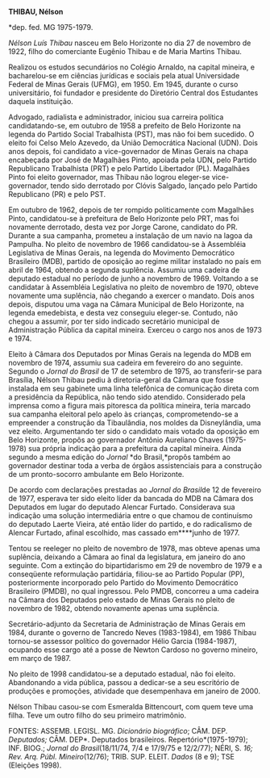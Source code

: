 **THIBAU, Nélson**

\*dep. fed. MG 1975-1979.

*Nélson Luís Thibau* nasceu em Belo Horizonte no dia 27 de novembro de
1922, filho do comerciante Eugênio Thibau e de Maria Martins Thibau.

Realizou os estudos secundários no Colégio Arnaldo, na capital mineira,
e bacharelou-se em ciências jurídicas e sociais pela atual Universidade
Federal de Minas Gerais (UFMG), em 1950. Em 1945, durante o curso
universitário, foi fundador e presidente do Diretório Central dos
Estudantes daquela instituição.

Advogado, radialista e administrador, iniciou sua carreira política
candidatando-se, em outubro de 1958 a prefeito de Belo Horizonte na
legenda do Partido Social Trabalhista (PST), mas não foi bem sucedido. O
eleito foi Celso Melo Azevedo, da União Democrática Nacional (UDN). Dois
anos depois, foi candidato a vice-governador de Minas Gerais na chapa
encabeçada por José de Magalhães Pinto, apoiada pela UDN, pelo Partido
Republicano Trabalhista (PRT) e pelo Partido Libertador (PL). Magalhães
Pinto foi eleito governador, mas Thibau não logrou eleger-se
vice-governador, tendo sido derrotado por Clóvis Salgado, lançado pelo
Partido Republicano (PR) e pelo PST.

Em outubro de 1962, depois de ter rompido politicamente com Magalhães
Pinto, candidatou-se à prefeitura de Belo Horizonte pelo PRT, mas foi
novamente derrotado, desta vez por Jorge Carone, candidato do PR.
Durante a sua campanha, prometeu a instalação de um navio na lagoa da
Pampulha. No pleito de novembro de 1966 candidatou-se à Assembléia
Legislativa de Minas Gerais, na legenda do Movimento Democrático
Brasileiro (MDB), partido de oposição ao regime militar instalado no
país em abril de 1964, obtendo a segunda suplência. Assumiu uma cadeira
de deputado estadual no período de junho a novembro de 1969. Voltando a
se candidatar à Assembléia Legislativa no pleito de novembro de 1970,
obteve novamente uma suplência, não chegando a exercer o mandato. Dois
anos depois, disputou uma vaga na Câmara Municipal de Belo Horizonte, na
legenda emedebista, e desta vez conseguiu eleger-se. Contudo, não chegou
a assumir, por ter sido indicado secretário municipal de Administração
Pública da capital mineira. Exerceu o cargo nos anos de 1973 e 1974.

Eleito à Câmara dos Deputados por Minas Gerais na legenda do MDB em
novembro de 1974, assumiu sua cadeira em fevereiro do ano seguinte.
Segundo o *Jornal do Brasil* de 17 de setembro de 1975, ao transferir-se
para Brasília, Nélson Thibau pediu à diretoria-geral da Câmara que fosse
instalada em seu gabinete uma linha telefônica de comunicação direta com
a presidência da República, não tendo sido atendido. Considerado pela
imprensa como a figura mais pitoresca da política mineira, teria marcado
sua campanha eleitoral pelo apelo às crianças, comprometendo-se a
empreender a construção da Tibaulândia, nos moldes da Disneylândia, uma
vez eleito. Argumentando ter sido o candidato mais votado da oposição em
Belo Horizonte, propôs ao governador Antônio Aureliano Chaves
(1975-1978) sua própria indicação para a prefeitura da capital mineira.
Ainda segundo a mesma edição do *Jornal* *do Brasil,*propôs também ao
governador destinar toda a verba de órgãos assistenciais para a
construção de um pronto-socorro ambulante em Belo Horizonte.

De acordo com declarações prestadas ao *Jornal do Brasil*de 12 de
fevereiro de 1977, esperava ter sido eleito líder da bancada do MDB na
Câmara dos Deputados em lugar do deputado Alencar Furtado. Considerava
sua indicação uma solução intermediária entre o que chamou de
continuísmo do deputado Laerte Vieira, até então líder do partido, e do
radicalismo de Alencar Furtado, afinal escolhido, mas cassado
em****junho de 1977.

Tentou se reeleger no pleito de novembro de 1978, mas obteve apenas uma
suplência, deixando a Câmara ao final da legislatura, em janeiro do ano
seguinte. Com a extinção do bipartidarismo em 29 de novembro de 1979 e a
conseqüente reformulação partidária, filiou-se ao Partido Popular (PP),
posteriormente incorporado pelo Partido do Movimento Democrático
Brasileiro (PMDB), no qual ingressou. Pelo PMDB, concorreu a uma cadeira
na Câmara dos Deputados pelo estado de Minas Gerais no pleito de
novembro de 1982, obtendo novamente apenas uma suplência.

Secretário-adjunto da Secretaria de Administração de Minas Gerais em
1984, durante o governo de Tancredo Neves (1983-1984), em 1986 Thibau
tornou-se assessor político do governador Hélio Garcia (1984-1987),
ocupando esse cargo até a posse de Newton Cardoso no governo mineiro, em
março de 1987.

No pleito de 1998 candidatou-se a deputado estadual, não foi eleito.
Abandonando a vida pública, passou a dedicar-se a seu escritório de
produções e promoções, atividade que desempenhava em janeiro de 2000.

Nélson Thibau casou-se com Esmeralda Bittencourt, com quem teve uma
filha. Teve um outro filho do seu primeiro matrimônio.

FONTES: ASSEMB. LEGISL. MG. *Dicionário biográfico*; CÂM. DEP.
*Deputados;* CÂM. DEP*. Deputados brasileiros. Repertório*(1975-1979);
INF. BIOG.; *Jornal do Brasil*(18/11/74, 7/4 e 17/9/75 e 12/2/77); NÉRI,
S. *16; Rev. Arq. Públ. Mineiro*(12/76); TRIB. SUP. ELEIT. *Dados* (8 e
9); TSE (Eleições 1998).

 
